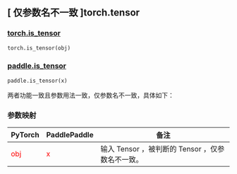 ## [ 仅参数名不⼀致 ]torch.tensor

### [torch.is_tensor](https://pytorch.org/docs/stable/generated/torch.is_tensor.html?highlight=is_tensor#torch.is_tensor)

```python
torch.is_tensor(obj)
```

### [paddle.is_tensor](https://www.paddlepaddle.org.cn/documentation/docs/zh/api/paddle/is_tensor_cn.html#is-tensor)

```python
paddle.is_tensor(x)
```

两者功能一致且参数用法一致，仅参数名不一致，具体如下：

### 参数映射

| PyTorch       | PaddlePaddle | 备注                                                   |
| ------------- | ------------ | ------------------------------------------------------ |
| <font color='red'> obj </font> | <font color='red'> x </font> | 输⼊ Tensor ，被判断的 Tensor ，仅参数名不一致。   |
